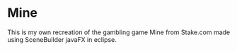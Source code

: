 # Mine
This is my own recreation of the gambling game Mine from Stake.com  made using SceneBuilder javaFX in eclipse.
